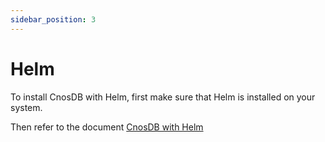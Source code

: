 ```yaml
---
sidebar_position: 3
---
```


# Helm

To install CnosDB with Helm, first make sure that Helm is installed on your system.

Then refer to the document [CnosDB with Helm](/eco-integration/helm)

